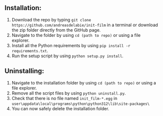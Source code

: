 ## Installation:
1. Download the repo by typing `git clone https://github.com/andreasdelabie/init-film` in a terminal or download the zip folder directly from the GitHub page.
2. Navigate to the folder by using `cd (path to repo)` or using a file explorer.
3. Install all the Python requirements by using `pip install -r requirements.txt`.
4. Run the setup script by using `python setup.py install`.

## Uninstalling:
1. Navigate to the installation folder by using `cd (path to repo)` or using a file explorer.
2. Remove all the script files by using `python uninstall.py`.
3. Check that there is no file named `init_film-*.egg` in `user\appdata\local\programs\python\python312\lib\site-packages\`
4. You can now safely delete the installation folder.
